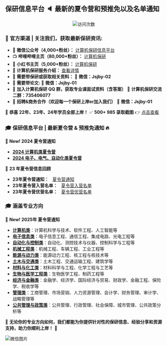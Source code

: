 ## 保研信息平台 :speaker: 最新的夏令营和预推免以及名单通知

<p align="center"> 
  <img src="https://profile-counter.glitch.me/jsjby/count.svg" alt ="访问次数" title ="访问次数"/>
</p>

### 📢 **官方渠道 | 关注我们，获取最新保研资讯:**  
- 📡 **微信公众号（4,000+粉丝）：** [计算机保研信息平台](https://mp.weixin.qq.com/s/EEEoK8YZXddrS9m9SOTwDQ)  
- 📺 **哔哩哔哩主页（80,000+粉丝）：** [计算机保研](https://space.bilibili.com/258646084?)  
- 📱 **小红书主页（5,000+粉丝）：** [计算机保研](https://www.xiaohongshu.com/user/profile/558ce88b874dfa0e75b5d7e5)  
- 📘 **计算机保研服务介绍：** [查看详情](https://github.com/jsjby/jsjby_2024/blob/main/计算机保研介绍最新版.pdf)  
- 📢 **需要带保研或获取相关资料：**  📩 **微信：Jsjby-02**  
- 📢 **需要带论文:**  📩 **微信：Jsjby-01**  
- 📢 **加入计算机保研 QQ 群，获取专业课面试资料（含答案）**  📌 **计算机保研交流二群：735406077**
- 📢 **招聘&商务合作（欢迎每一个保研上岸er加入我们）** 📩 **微信：Jsjby-01**  

🎉 **恭喜 22年、23年、24年学员全部上岸！**  ✅ **500+ 985 录取截图** 👉 [点击查看](https://mp.weixin.qq.com/s/jeCpdNB8pRGNWEeiWPE6Tw)  

### 🎓 **保研信息平台 | 最新夏令营 & 预推免通知** 🔥
📢 **New! 2024 夏令营通知**  
- **[2024 计算机类夏令营](https://github.com/jsjby/jsjby_2024)**  
- **[2024 电子、电气、自动化类夏令营](https://github.com/jsjby/-summer_camp_2024_ee)**
  
📢 **23 年夏令营信息回顾**  
- **23年夏令营通知：**  &nbsp; [夏令营通知](https://github.com/jsjby/jsjby_2023/tree/main) &nbsp;
- **23年夏令营入营名单：**  &nbsp; [夏令营入营名单](https://github.com/jsjby/jsjby23_ruying) &nbsp;
- **23年夏令营优营名单：**  &nbsp; [夏令营优营名单](https://github.com/jsjby/youying)

### :mortar_board: **涵盖专业方向**
📢 **New! 2025年 夏令营通知** 
- **[计算机类](https://github.com/jsjby/2025_jsj/blob/main/README.md)**：计算机科学与技术、软件工程、人工智能等  
- **[电子信息类](https://github.com/jsjby/2025_dzxx/tree/main)**：电子信息工程、通信工程、集成电路、光电工程等  
- **[自动化与控制类](https://github.com/jsjby/2025_zdhkz)**：自动化、测控技术与仪器、控制科学与工程等  
- **[机械工程类](https://github.com/jsjby/jxgc)**：机械工程、车辆工程、工业工程等  
- **[能源与动力类](https://github.com/jsjby/nydl)**：能源动力工程、核工程与核技术等  
- **[土木与交通类](https://github.com/jsjby/tmgc)**：土木工程、交通运输工程、建筑学等  
- **[材料与化工类](https://github.com/jsjby/clhg)**：材料科学与工程、化学工程与工艺等  
- **[生物与医学工程类](https://github.com/jsjby/swgc)**：生物医学工程、制药工程等  
- **[经济与金融类](https://github.com/jsjby/jjjr/blob/main/README.md)**：金融学、经济学、国际经济与贸易、财政学、金融工程、保险学、税收学等  
- **[管理类](https://github.com/jsjby/gll)**：工商管理、市场营销、人力资源管理、会计学、财务管理、审计学、战略管理等  
- **[公共管理与政策类](https://github.com/jsjby/gll)**：公共管理、行政管理、社会保障、城市管理、公共政策分析等  

🎯 **无论你的专业方向如何，我们都能为你提供针对性的保研信息、经验分享和资源支持，助力你顺利上岸！** 🚀

![微信图片](https://github.com/jsjby/jsjby/blob/main/logo.jpg?raw=true)




